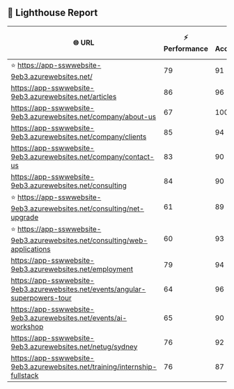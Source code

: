 ## 🚀 Lighthouse Report

| 🌐 URL | ⚡ Performance | ♿ Accessibility | ✅ Best Practices | 🔍 SEO | 📦 Bundle Size | 🗑️ Unused Bundle |
| --- | ----------- | ------------- | -------------- | --- | ---------------- | ---------------- |
| ⭐ https://app-sswwebsite-9eb3.azurewebsites.net/ | 79 | 91 | 78 | 100 | 7.52 MB | 4.72 MB |
| https://app-sswwebsite-9eb3.azurewebsites.net/articles | 86 | 96 | 78 | 92 | 4.23 MB | 2.06 MB |
| https://app-sswwebsite-9eb3.azurewebsites.net/company/about-us | 67 | 100 | 78 | 100 | 4.12 MB | 2.01 MB |
| https://app-sswwebsite-9eb3.azurewebsites.net/company/clients | 85 | 94 | 78 | 100 | 4.51 MB | 2.26 MB |
| https://app-sswwebsite-9eb3.azurewebsites.net/company/contact-us | 83 | 90 | 78 | 92 | 7.49 MB | 4.68 MB |
| https://app-sswwebsite-9eb3.azurewebsites.net/consulting | 84 | 90 | 74 | 100 | 7.77 MB | 4.87 MB |
| ⭐ https://app-sswwebsite-9eb3.azurewebsites.net/consulting/net-upgrade | 61 | 89 | 56 | 85 | 7.78 MB | 4.86 MB |
| ⭐ https://app-sswwebsite-9eb3.azurewebsites.net/consulting/web-applications | 60 | 93 | 59 | 85 | 7.77 MB | 4.87 MB |
| https://app-sswwebsite-9eb3.azurewebsites.net/employment | 79 | 94 | 78 | 100 | 4.37 MB | 2.03 MB |
| https://app-sswwebsite-9eb3.azurewebsites.net/events/angular-superpowers-tour | 64 | 96 | 70 | 100 | 7.53 MB | 4.72 MB |
| https://app-sswwebsite-9eb3.azurewebsites.net/events/ai-workshop | 65 | 90 | 70 | 92 | 7.52 MB | 4.72 MB |
| https://app-sswwebsite-9eb3.azurewebsites.net/netug/sydney | 76 | 92 | 78 | 92 | 4.60 MB | 2.31 MB |
| https://app-sswwebsite-9eb3.azurewebsites.net/training/internship-fullstack | 76 | 87 | 74 | 100 | 4.12 MB | 1.98 MB |